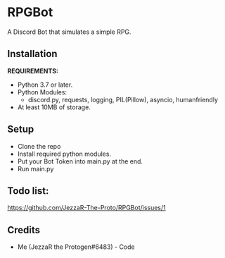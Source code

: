 # RPGBot
 A Discord Bot that simulates a simple RPG.
## Installation
**REQUIREMENTS:**
- Python 3.7 or later.
- Python Modules:
	- discord.py, requests, logging, PIL(Pillow), asyncio, humanfriendly
- At least 10MB of storage.
## Setup
- Clone the repo
- Install required python modules.
- Put your Bot Token into main.py at the end.
- Run main.py
## Todo list:
https://github.com/JezzaR-The-Proto/RPGBot/issues/1
## Credits
- Me (JezzaR the Protogen#6483) - Code
